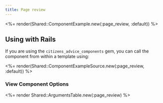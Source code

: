 ```yaml
---
title: Page review
---
```


<%= render(Shared::ComponentExample.new(:page_review, :default)) %>

## Using with Rails

If you are using the `citizens_advice_components` gem, you can call the component from within a template using:

<%= render(Shared::ComponentExampleSource.new(:page_review, :default)) %>

### View Component Options

<%= render Shared::ArgumentsTable.new(:page_review) %>
